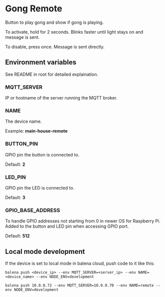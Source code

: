 # Gong Remote

Button to play gong and show if gong is playing.

To activate, hold for 2 seconds. Blinks faster until light stays on and message is sent.

To disable, press once. Message is sent directly.

## Environment variables
See README in root for detailed explaination.

### MQTT_SERVER
IP or hostname of the server running the MQTT broker.

### NAME
The device name.

Example: **main-house-remote**

### BUTTON_PIN
GPIO pin the button is connected to.

Default: **2**

### LED_PIN
GPIO pin the LED is connected to.

Default: **3**

### GPIO_BASE_ADDRESS
To handle GPIO addresses not starting from 0 in newer OS for Raspberry Pi. Added to the button and LED pin when accessing GPIO port.

Default: **512**

## Local mode development

If the device is set to local mode in balena cloud, push code to it like this:

    balena push <device_ip> --env MQTT_SERVER=<server_ip> --env NAME=<device_name> --env NODE_ENV=development
    
    balena push 10.0.0.72 --env MQTT_SERVER=10.0.0.70 --env NAME=remote --env NODE_ENV=development
